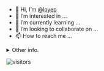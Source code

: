 - 👋 Hi, I’m [@loyep](https://github.com/loyep)
- 👀 I’m interested in ...
- 🌱 I’m currently learning ...
- 💞️ I’m looking to collaborate on ...
- 📫 How to reach me ...

<details>
  <summary>Other info.</summary>
  <br>

<!--START_SECTION:waka-->

```txt
TypeScript     6 hrs 42 mins   ███████████████░░░░░░░░░░   59.98 %
JSON           2 hrs 18 mins   █████▒░░░░░░░░░░░░░░░░░░░   20.68 %
JavaScript     26 mins         █░░░░░░░░░░░░░░░░░░░░░░░░   03.99 %
Docker         18 mins         ▓░░░░░░░░░░░░░░░░░░░░░░░░   02.73 %
Ezhil          17 mins         ▓░░░░░░░░░░░░░░░░░░░░░░░░   02.56 %
```

<!--END_SECTION:waka-->

</details>

![visitors](https://visitor-badge.glitch.me/badge?page_id=loyep.loyep)
